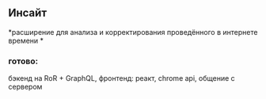 ## Инсайт
*расширение для анализа и корректирования проведённого в интернете времени
*

### готово:
бэкенд на RoR + GraphQL, фронтенд: реакт, chrome api, общение с сервером

<!-- ### для запуска:
**backend/** `bundle install, rake db:migrate, rake db:seed`
**frontend/** `yarn`
`cd ..`
`yarn start`

идём в chrome→расширения (включаем режим разработчика)→загрузить распакованное расширение→frontend/dev/ -->